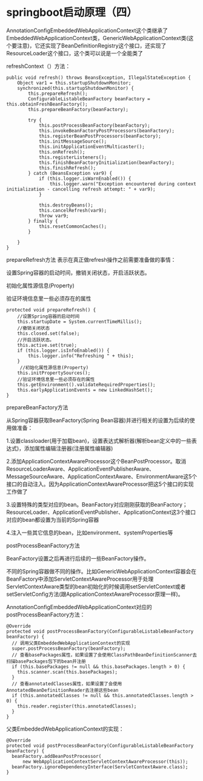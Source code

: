 # springboot启动原理（四）

AnnotationConfigEmbeddedWebApplicationContext这个类继承了EmbeddedWebApplicationContext类，GenericWebApplicationContext类(这个要注意)，它还实现了BeanDefinitionRegistry这个接口，还实现了ResourceLoader这个接口，这个类可以说是一个全能类了

refreshContext（）方法：


    public void refresh() throws BeansException, IllegalStateException {
        Object var1 = this.startupShutdownMonitor;
        synchronized(this.startupShutdownMonitor) {
            this.prepareRefresh();
            ConfigurableListableBeanFactory beanFactory = this.obtainFreshBeanFactory();
            this.prepareBeanFactory(beanFactory);

            try {
                this.postProcessBeanFactory(beanFactory);
                this.invokeBeanFactoryPostProcessors(beanFactory);
                this.registerBeanPostProcessors(beanFactory);
                this.initMessageSource();
                this.initApplicationEventMulticaster();
                this.onRefresh();
                this.registerListeners();
                this.finishBeanFactoryInitialization(beanFactory);
                this.finishRefresh();
            } catch (BeansException var9) {
                if (this.logger.isWarnEnabled()) {
                    this.logger.warn("Exception encountered during context initialization - cancelling refresh attempt: " + var9);
                }

                this.destroyBeans();
                this.cancelRefresh(var9);
                throw var9;
            } finally {
                this.resetCommonCaches();
            }

        }
    }
 
 prepareRefresh方法
表示在真正做refresh操作之前需要准备做的事情：

设置Spring容器的启动时间，撤销关闭状态，开启活跃状态。

初始化属性源信息(Property)

验证环境信息里一些必须存在的属性


    protected void prepareRefresh() {
        //设置Spring容器的启动时间
        this.startupDate = System.currentTimeMillis();
        //撤销关闭状态
        this.closed.set(false);
        //开启活跃状态。
        this.active.set(true);
        if (this.logger.isInfoEnabled()) {
            this.logger.info("Refreshing " + this);
        }
         //初始化属性源信息(Property)
        this.initPropertySources();
        //验证环境信息里一些必须存在的属性
        this.getEnvironment().validateRequiredProperties();
        this.earlyApplicationEvents = new LinkedHashSet();
    }

prepareBeanFactory方法

从Spring容器获取BeanFactory(Spring Bean容器)并进行相关的设置为后续的使用做准备：

1.设置classloader(用于加载bean)，设置表达式解析器(解析bean定义中的一些表达式)，添加属性编辑注册器(注册属性编辑器)

2.添加ApplicationContextAwareProcessor这个BeanPostProcessor。取消ResourceLoaderAware、ApplicationEventPublisherAware、MessageSourceAware、ApplicationContextAware、EnvironmentAware这5个接口的自动注入。因为ApplicationContextAwareProcessor把这5个接口的实现工作做了

3.设置特殊的类型对应的bean。BeanFactory对应刚刚获取的BeanFactory；ResourceLoader、ApplicationEventPublisher、ApplicationContext这3个接口对应的bean都设置为当前的Spring容器

4.注入一些其它信息的bean，比如environment、systemProperties等

postProcessBeanFactory方法

BeanFactory设置之后再进行后续的一些BeanFactory操作。

不同的Spring容器做不同的操作。比如GenericWebApplicationContext容器会在BeanFactory中添加ServletContextAwareProcessor用于处理ServletContextAware类型的bean初始化的时候调用setServletContext或者setServletConfig方法(跟ApplicationContextAwareProcessor原理一样)。

AnnotationConfigEmbeddedWebApplicationContext对应的postProcessBeanFactory方法：

    @Override
    protected void postProcessBeanFactory(ConfigurableListableBeanFactory beanFactory) {
      // 调用父类EmbeddedWebApplicationContext的实现
      super.postProcessBeanFactory(beanFactory);
      // 查看basePackages属性，如果设置了会使用ClassPathBeanDefinitionScanner去扫描basePackages包下的bean并注册
      if (this.basePackages != null && this.basePackages.length > 0) {
        this.scanner.scan(this.basePackages);
      }
      // 查看annotatedClasses属性，如果设置了会使用AnnotatedBeanDefinitionReader去注册这些bean
      if (this.annotatedClasses != null && this.annotatedClasses.length > 0) {
        this.reader.register(this.annotatedClasses);
      }
    }
父类EmbeddedWebApplicationContext的实现：

    @Override
    protected void postProcessBeanFactory(ConfigurableListableBeanFactory beanFactory) {
      beanFactory.addBeanPostProcessor(
          new WebApplicationContextServletContextAwareProcessor(this));
      beanFactory.ignoreDependencyInterface(ServletContextAware.class);
    }


